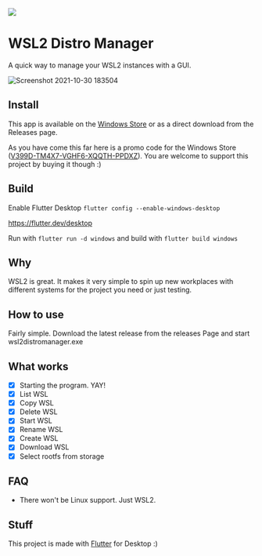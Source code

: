 <a title="Made with Fluent Design" href="https://github.com/bdlukaa/fluent_ui">
  <img
    src="https://img.shields.io/badge/fluent-design-blue?style=flat-square&color=7A7574&labelColor=0078D7"
  />
</a>



# WSL2 Distro Manager

A quick way to manage your WSL2 instances with a GUI.

![Screenshot 2021-10-30 183504](https://user-images.githubusercontent.com/7342321/139541843-7419a616-c7b5-45cb-8c3c-0d98dd62b350.png)


## Install

This app is available on the [Windows Store](https://www.microsoft.com/store/productId/9NWS9K95NMJB) or as a direct download from the Releases page.

As you have come this far here is a promo code for the Windows Store ([V399D-TM4X7-VGHF6-XQQTH-PPDXZ](http://go.microsoft.com/fwlink/?LinkId=532540&mstoken=V399D-TM4X7-VGHF6-XQQTH-PPDXZ)). You are welcome to support this project by buying it though :)

## Build

Enable Flutter Desktop `flutter config --enable-windows-desktop`

https://flutter.dev/desktop

Run with `flutter run -d windows` and build with `flutter build windows`

## Why

WSL2 is great. It makes it very simple to spin up new workplaces with different systems for the project you need or just testing.

## How to use

Fairly simple. Download the latest release from the releases Page and start wsl2distromanager.exe

## What works

- [x] Starting the program. YAY!
- [x] List WSL
- [x] Copy WSL
- [x] Delete WSL
- [x] Start WSL
- [X] Rename WSL
- [X] Create WSL
- [X] Download WSL
- [X] Select rootfs from storage

## FAQ

* There won't be Linux support. Just WSL2.

## Stuff

This project is made with [Flutter](https://flutter.dev/docs) for Desktop :)
